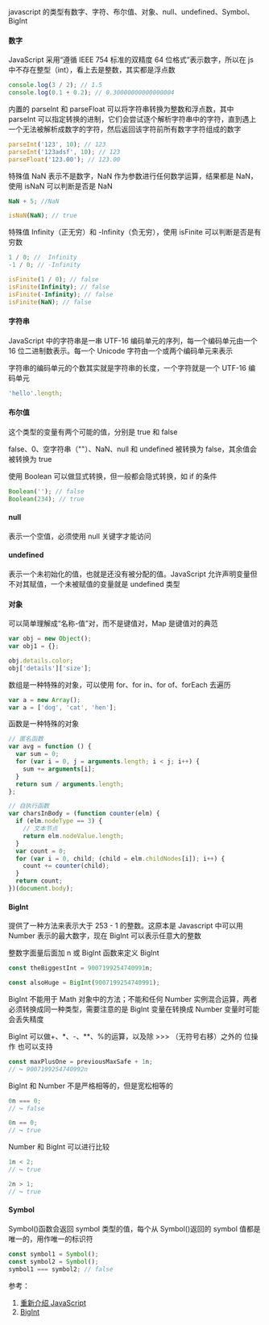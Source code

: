 javascript 的类型有数字、字符、布尔值、对象、null、undefined、Symbol、BigInt

#### 数字

JavaScript 采用“遵循 IEEE 754 标准的双精度 64 位格式”表示数字，所以在 js 中不存在整型（int），看上去是整数，其实都是浮点数

```js
console.log(3 / 2); // 1.5
console.log(0.1 + 0.2); // 0.30000000000000004
```

内置的 parseInt 和 parseFloat 可以将字符串转换为整数和浮点数，其中 parseInt 可以指定转换的进制，它们会尝试逐个解析字符串中的字符，直到遇上一个无法被解析成数字的字符，然后返回该字符前所有数字字符组成的数字

```js
parseInt('123', 10); // 123
parseInt('123adsf', 10); // 123
parseFloat('123.00'); // 123.00
```

特殊值 NaN 表示不是数字，NaN 作为参数进行任何数学运算，结果都是 NaN，使用 isNaN 可以判断是否是 NaN

```js
NaN + 5; //NaN

isNaN(NaN); // true
```

特殊值 Infinity（正无穷）和 -Infinity（负无穷），使用 isFinite 可以判断是否是有穷数

```js
1 / 0; //  Infinity
-1 / 0; // -Infinity

isFinite(1 / 0); // false
isFinite(Infinity); // false
isFinite(-Infinity); // false
isFinite(NaN); // false
```

#### 字符串

JavaScript 中的字符串是一串 UTF-16 编码单元的序列，每一个编码单元由一个 16 位二进制数表示。每一个 Unicode 字符由一个或两个编码单元来表示

字符串的编码单元的个数其实就是字符串的长度，一个字符就是一个 UTF-16 编码单元

```js
'hello'.length;
```

#### 布尔值

这个类型的变量有两个可能的值，分别是 true 和 false

false、0、空字符串（""）、NaN、null 和 undefined 被转换为 false，其余值会被转换为 true

使用 Boolean 可以做显式转换，但一般都会隐式转换，如 if 的条件

```js
Boolean(''); // false
Boolean(234); // true
```

#### null

表示一个空值，必须使用 null 关键字才能访问

#### undefined

表示一个未初始化的值，也就是还没有被分配的值。JavaScript 允许声明变量但不对其赋值，一个未被赋值的变量就是 undefined 类型

#### 对象

可以简单理解成“名称-值”对，而不是键值对，Map 是键值对的典范

```js
var obj = new Object();
var obj1 = {};

obj.details.color;
obj['details']['size'];
```

数组是一种特殊的对象，可以使用 for、for in、for of、forEach 去遍历

```js
var a = new Array();
var a = ['dog', 'cat', 'hen'];
```

函数是一种特殊的对象

```js
// 匿名函数
var avg = function () {
  var sum = 0;
  for (var i = 0, j = arguments.length; i < j; i++) {
    sum += arguments[i];
  }
  return sum / arguments.length;
};

// 自执行函数
var charsInBody = (function counter(elm) {
  if (elm.nodeType == 3) {
    // 文本节点
    return elm.nodeValue.length;
  }
  var count = 0;
  for (var i = 0, child; (child = elm.childNodes[i]); i++) {
    count += counter(child);
  }
  return count;
})(document.body);
```

#### BigInt

提供了一种方法来表示大于 253 - 1 的整数。这原本是 Javascript 中可以用 Number 表示的最大数字，现在 BigInt 可以表示任意大的整数

整数字面量后面加 n 或 BigInt 函数来定义 BigInt

```js
const theBiggestInt = 9007199254740991n;

const alsoHuge = BigInt(9007199254740991);
```

BigInt 不能用于 Math 对象中的方法；不能和任何 Number 实例混合运算，两者必须转换成同一种类型，需要注意的是 BigInt 变量在转换成 Number 变量时可能会丢失精度

BigInt 可以做+、\*、-、\*\*、%的运算，以及除 >>> （无符号右移）之外的 位操作 也可以支持

```js
const maxPlusOne = previousMaxSafe + 1n;
// ↪ 9007199254740992n
```

BigInt 和 Number 不是严格相等的，但是宽松相等的

```js
0n === 0;
// ↪ false

0n == 0;
// ↪ true
```

Number 和 BigInt 可以进行比较

```js
1n < 2;
// ↪ true

2n > 1;
// ↪ true
```

#### Symbol

Symbol()函数会返回 symbol 类型的值，每个从 Symbol()返回的 symbol 值都是唯一的，用作唯一的标识符

```js
const symbol1 = Symbol();
const symbol2 = Symbol();
symbol1 === symbol2; // false
```

参考：

1. [重新介绍 JavaScript](https://developer.mozilla.org/zh-CN/docs/Web/JavaScript/A_re-introduction_to_JavaScript)
2. [BigInt](https://developer.mozilla.org/zh-CN/docs/Web/JavaScript/Reference/Global_Objects/BigInt)
